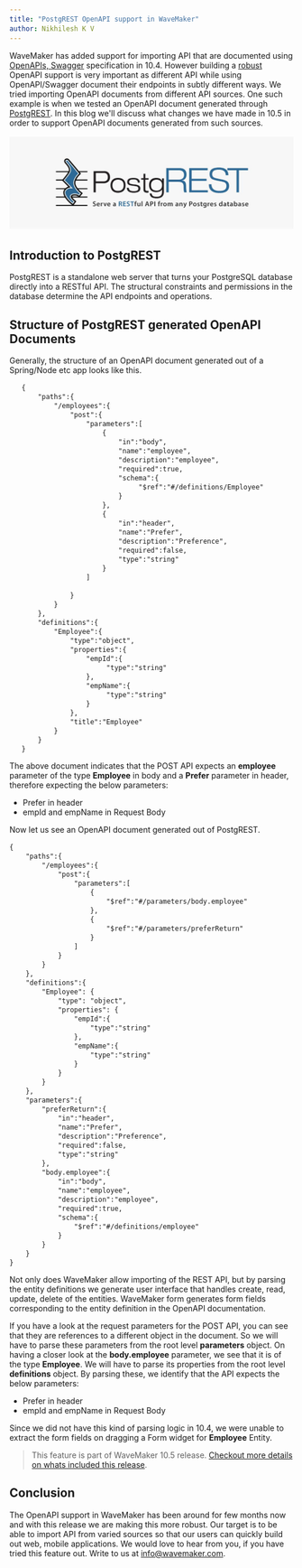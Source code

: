 ```yaml
---
title: "PostgREST OpenAPI support in WaveMaker"
author: Nikhilesh K V
---
```


WaveMaker has added support for importing API that are documented using [OpenAPIs, Swagger](https://www.wavemaker.com/learn/blog/2020/04/21/wavemaker-openapi-import) specification in 10.4. However building a [robust](https://en.wikipedia.org/wiki/Robustness_principle) OpenAPI support is very important as different API while using OpenAPI/Swagger document their endpoints in subtly different ways. We tried importing OpenAPI documents from different API sources. One such example is when we tested an OpenAPI document generated through [PostgREST](http://postgrest.org/en/v7.0.0/). In this blog we'll discuss what changes we have made in 10.5 in order to support OpenAPI documents generated from such sources.
<!-- truncate -->

![OpenApi](/learn/assets/postGRESTlogo.png)

## Introduction to PostgREST

PostgREST is a standalone web server that turns your PostgreSQL database directly into a RESTful API. The structural constraints and permissions in the database determine the API endpoints and operations.

## Structure of PostgREST generated OpenAPI Documents

Generally, the structure of an OpenAPI document generated out of a Spring/Node etc app looks like this.
```
   {
       "paths":{
           "/employees":{
               "post":{
                   "parameters":[
                       {
                           "in":"body",
                           "name":"employee",
                           "description":"employee",
                           "required":true,
                           "schema":{
                                "$ref":"#/definitions/Employee"
                           }
                       },
                       {
                           "in":"header",
                           "name":"Prefer",
                           "description":"Preference",
                           "required":false,                           
                           "type":"string"
                       }
                   ]

               }
           }
       },
       "definitions":{
           "Employee":{
               "type":"object",
               "properties":{
                   "empId":{
                        "type":"string"
                   },
                   "empName":{
                        "type":"string"
                   }
               },
               "title":"Employee"
           }
       }
   }
```
The above document indicates that the POST API expects an **employee** parameter of the type **Employee** in body and a **Prefer** parameter in header, therefore expecting the below parameters:
- Prefer in header
- empId and empName in Request Body

Now let us see an OpenAPI document generated out of PostgREST.
```
{
    "paths":{
        "/employees":{
            "post":{
                "parameters":[
                    {
                        "$ref":"#/parameters/body.employee"
                    },
                    {
                        "$ref":"#/parameters/preferReturn"
                    }
                ]
            }
        }
    },
    "definitions":{
        "Employee": {
            "type": "object",
            "properties": {
                "empId":{
                    "type":"string"
                },
                "empName":{
                    "type":"string"
                }
            }            
        }
    },
    "parameters":{
        "preferReturn":{
            "in":"header",
            "name":"Prefer",
            "description":"Preference",
            "required":false,
            "type":"string"
        },
        "body.employee":{
            "in":"body",
            "name":"employee",
            "description":"employee",
            "required":true,
            "schema":{
                "$ref":"#/definitions/employee"
            }            
        }
    }
}
``` 

Not only does WaveMaker allow importing of the REST API, but by parsing the entity definitions we generate user interface that handles create, read, update, delete of the entities. WaveMaker form generates form fields corresponding to the entity definition in the OpenAPI documentation. 

If you have a look at the request parameters for the POST API, you can see that they are references to a different object in the document. So we will have to parse these parameters from the root level **parameters** object. On having a closer look at the **body.employee** parameter, we see that it is of the type **Employee**. We will have to parse its properties from the root level **definitions** object. By parsing these, we identify that the API expects the below parameters:
- Prefer in header
- empId and empName in Request Body

Since we did not have this kind of parsing logic in 10.4, we were unable to extract the form fields on dragging a Form widget for **Employee** Entity.

> This feature is part of WaveMaker 10.5 release. [Checkout more details on whats included this release](learn/wavemaker-release-notes/v10-5-0).

## Conclusion

The OpenAPI support in WaveMaker has been around for few months now and with this release we are making this more robust. Our target is to be able to import API from varied sources so that our users can quickly build out web, mobile applications. We would love to hear from you, if you have tried this feature out. Write to us at info@wavemaker.com. 
